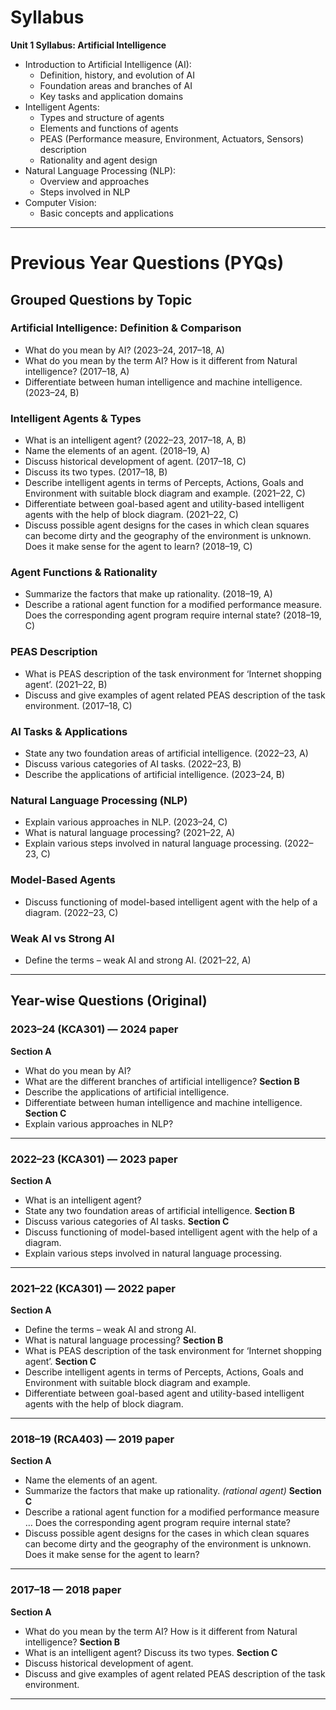 # Syllabus

**Unit 1 Syllabus: Artificial Intelligence**

- Introduction to Artificial Intelligence (AI):
  - Definition, history, and evolution of AI
  - Foundation areas and branches of AI
  - Key tasks and application domains
- Intelligent Agents:
  - Types and structure of agents
  - Elements and functions of agents
  - PEAS (Performance measure, Environment, Actuators, Sensors) description
  - Rationality and agent design
- Natural Language Processing (NLP):
  - Overview and approaches
  - Steps involved in NLP
- Computer Vision:
  - Basic concepts and applications

---

# Previous Year Questions (PYQs)

## Grouped Questions by Topic

### Artificial Intelligence: Definition & Comparison

- What do you mean by AI? (2023–24, 2017–18, A)
- What do you mean by the term AI? How is it different from Natural intelligence? (2017–18, A)
- Differentiate between human intelligence and machine intelligence. (2023–24, B)

### Intelligent Agents & Types

- What is an intelligent agent? (2022–23, 2017–18, A, B)
- Name the elements of an agent. (2018–19, A)
- Discuss historical development of agent. (2017–18, C)
- Discuss its two types. (2017–18, B)
- Describe intelligent agents in terms of Percepts, Actions, Goals and Environment with suitable block diagram and example. (2021–22, C)
- Differentiate between goal-based agent and utility-based intelligent agents with the help of block diagram. (2021–22, C)
- Discuss possible agent designs for the cases in which clean squares can become dirty and the geography of the environment is unknown. Does it make sense for the agent to learn? (2018–19, C)

### Agent Functions & Rationality

- Summarize the factors that make up rationality. (2018–19, A)
- Describe a rational agent function for a modified performance measure. Does the corresponding agent program require internal state? (2018–19, C)

### PEAS Description

- What is PEAS description of the task environment for ‘Internet shopping agent’. (2021–22, B)
- Discuss and give examples of agent related PEAS description of the task environment. (2017–18, C)

### AI Tasks & Applications

- State any two foundation areas of artificial intelligence. (2022–23, A)
- Discuss various categories of AI tasks. (2022–23, B)
- Describe the applications of artificial intelligence. (2023–24, B)

### Natural Language Processing (NLP)

- Explain various approaches in NLP. (2023–24, C)
- What is natural language processing? (2021–22, A)
- Explain various steps involved in natural language processing. (2022–23, C)

### Model-Based Agents

- Discuss functioning of model-based intelligent agent with the help of a diagram. (2022–23, C)

### Weak AI vs Strong AI

- Define the terms – weak AI and strong AI. (2021–22, A)

---

## Year-wise Questions (Original)

### 2023–24 (KCA301) — **2024 paper**

**Section A**

- What do you mean by AI?
- What are the different branches of artificial intelligence?
  **Section B**
- Describe the applications of artificial intelligence.
- Differentiate between human intelligence and machine intelligence.
  **Section C**
- Explain various approaches in NLP?

---

### 2022–23 (KCA301) — **2023 paper**

**Section A**

- What is an intelligent agent?
- State any two foundation areas of artificial intelligence.
  **Section B**
- Discuss various categories of AI tasks.
  **Section C**
- Discuss functioning of model-based intelligent agent with the help of a diagram.
- Explain various steps involved in natural language processing.

---

### 2021–22 (KCA301) — **2022 paper**

**Section A**

- Define the terms – weak AI and strong AI.
- What is natural language processing?
  **Section B**
- What is PEAS description of the task environment for ‘Internet shopping agent’.
  **Section C**
- Describe intelligent agents in terms of Percepts, Actions, Goals and Environment with suitable block diagram and example.
- Differentiate between goal-based agent and utility-based intelligent agents with the help of block diagram.

---

### 2018–19 (RCA403) — **2019 paper**

**Section A**

- Name the elements of an agent.
- Summarize the factors that make up rationality. _(rational agent)_
  **Section C**
- Describe a rational agent function for a modified performance measure … Does the corresponding agent program require internal state?
- Discuss possible agent designs for the cases in which clean squares can become dirty and the geography of the environment is unknown. Does it make sense for the agent to learn?

---

### 2017–18 — **2018 paper**

**Section A**

- What do you mean by the term AI? How is it different from Natural intelligence?
  **Section B**
- What is an intelligent agent? Discuss its two types.
  **Section C**
- Discuss historical development of agent.
- Discuss and give examples of agent related PEAS description of the task environment.

---
